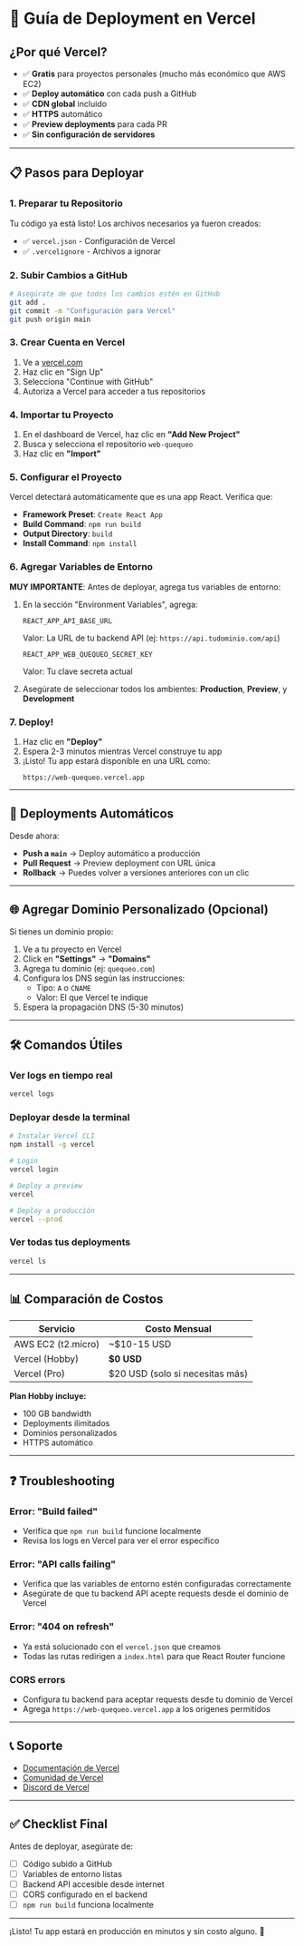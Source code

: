 # 🚀 Guía de Deployment en Vercel

## ¿Por qué Vercel?

- ✅ **Gratis** para proyectos personales (mucho más económico que AWS EC2)
- ✅ **Deploy automático** con cada push a GitHub
- ✅ **CDN global** incluido
- ✅ **HTTPS** automático
- ✅ **Preview deployments** para cada PR
- ✅ **Sin configuración de servidores**

---

## 📋 Pasos para Deployar

### 1. Preparar tu Repositorio

Tu código ya está listo! Los archivos necesarios ya fueron creados:
- ✅ `vercel.json` - Configuración de Vercel
- ✅ `.vercelignore` - Archivos a ignorar

### 2. Subir Cambios a GitHub

```bash
# Asegúrate de que todos los cambios estén en GitHub
git add .
git commit -m "Configuración para Vercel"
git push origin main
```

### 3. Crear Cuenta en Vercel

1. Ve a [vercel.com](https://vercel.com)
2. Haz clic en "Sign Up"
3. Selecciona "Continue with GitHub"
4. Autoriza a Vercel para acceder a tus repositorios

### 4. Importar tu Proyecto

1. En el dashboard de Vercel, haz clic en **"Add New Project"**
2. Busca y selecciona el repositorio `web-quequeo`
3. Haz clic en **"Import"**

### 5. Configurar el Proyecto

Vercel detectará automáticamente que es una app React. Verifica que:

- **Framework Preset**: `Create React App`
- **Build Command**: `npm run build`
- **Output Directory**: `build`
- **Install Command**: `npm install`

### 6. Agregar Variables de Entorno

**MUY IMPORTANTE**: Antes de deployar, agrega tus variables de entorno:

1. En la sección "Environment Variables", agrega:

   ```
   REACT_APP_API_BASE_URL
   ```
   Valor: La URL de tu backend API (ej: `https://api.tudominio.com/api`)

   ```
   REACT_APP_WEB_QUEQUEO_SECRET_KEY
   ```
   Valor: Tu clave secreta actual

2. Asegúrate de seleccionar todos los ambientes: **Production**, **Preview**, y **Development**

### 7. Deploy!

1. Haz clic en **"Deploy"**
2. Espera 2-3 minutos mientras Vercel construye tu app
3. ¡Listo! Tu app estará disponible en una URL como:
   ```
   https://web-quequeo.vercel.app
   ```

---

## 🔄 Deployments Automáticos

Desde ahora:

- **Push a `main`** → Deploy automático a producción
- **Pull Request** → Preview deployment con URL única
- **Rollback** → Puedes volver a versiones anteriores con un clic

---

## 🌐 Agregar Dominio Personalizado (Opcional)

Si tienes un dominio propio:

1. Ve a tu proyecto en Vercel
2. Click en **"Settings"** → **"Domains"**
3. Agrega tu dominio (ej: `quequeo.com`)
4. Configura los DNS según las instrucciones:
   - Tipo: `A` o `CNAME`
   - Valor: El que Vercel te indique
5. Espera la propagación DNS (5-30 minutos)

---

## 🛠️ Comandos Útiles

### Ver logs en tiempo real
```bash
vercel logs
```

### Deployar desde la terminal
```bash
# Instalar Vercel CLI
npm install -g vercel

# Login
vercel login

# Deploy a preview
vercel

# Deploy a producción
vercel --prod
```

### Ver todas tus deployments
```bash
vercel ls
```

---

## 📊 Comparación de Costos

| Servicio | Costo Mensual |
|----------|---------------|
| AWS EC2 (t2.micro) | ~$10-15 USD |
| Vercel (Hobby) | **$0 USD** |
| Vercel (Pro) | $20 USD (solo si necesitas más) |

**Plan Hobby incluye:**
- 100 GB bandwidth
- Deployments ilimitados
- Dominios personalizados
- HTTPS automático

---

## ❓ Troubleshooting

### Error: "Build failed"
- Verifica que `npm run build` funcione localmente
- Revisa los logs en Vercel para ver el error específico

### Error: "API calls failing"
- Verifica que las variables de entorno estén configuradas correctamente
- Asegúrate de que tu backend API acepte requests desde el dominio de Vercel

### Error: "404 on refresh"
- Ya está solucionado con el `vercel.json` que creamos
- Todas las rutas redirigen a `index.html` para que React Router funcione

### CORS errors
- Configura tu backend para aceptar requests desde tu dominio de Vercel
- Agrega `https://web-quequeo.vercel.app` a los orígenes permitidos

---

## 📞 Soporte

- [Documentación de Vercel](https://vercel.com/docs)
- [Comunidad de Vercel](https://github.com/vercel/vercel/discussions)
- [Discord de Vercel](https://vercel.com/discord)

---

## ✅ Checklist Final

Antes de deployar, asegúrate de:

- [ ] Código subido a GitHub
- [ ] Variables de entorno listas
- [ ] Backend API accesible desde internet
- [ ] CORS configurado en el backend
- [ ] `npm run build` funciona localmente

---

¡Listo! Tu app estará en producción en minutos y sin costo alguno. 🎉


